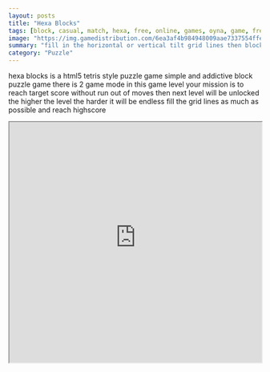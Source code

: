 ```yaml
---
layout: posts
title: "Hexa Blocks"
tags: [block, casual, match, hexa, free, online, games, oyna, game, free, games, play, play, games]
image: "https://img.gamedistribution.com/6ea3af4b984948009aae7337554ffe73-512x384.jpeg"
summary: "fill in the horizontal or vertical tilt grid lines then blocks in the filled col or row will be removed  free online games oyna game free games play play games"
category: "Puzzle"
---
```


hexa blocks is a html5 tetris style puzzle game simple and addictive block puzzle game there is 2 game mode in this game level your mission is to reach target score without run out of moves then next level will be unlocked the higher the level the harder it will be endless fill the grid lines as much as possible and reach highscore

<iframe width="100%" height="480px;" src="https://html5.gamedistribution.com/6ea3af4b984948009aae7337554ffe73/"></iframe>